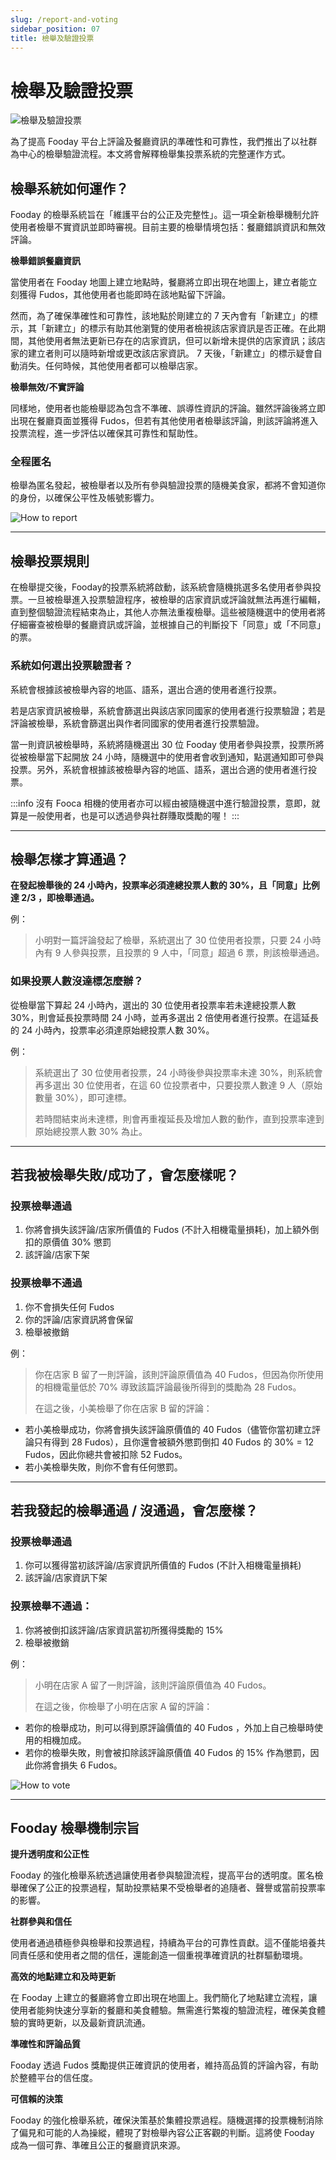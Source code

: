 ```yaml
---
slug: /report-and-voting
sidebar_position: 07
title: 檢舉及驗證投票
---
```


# 檢舉及驗證投票

![檢舉及驗證投票](Fooday-enhanced-report-system.webp)

為了提高 Fooday 平台上評論及餐廳資訊的準確性和可靠性，我們推出了以社群為中心的檢舉驗證流程。本文將會解釋檢舉集投票系統的完整運作方式。

## 檢舉系統如何運作？

Fooday 的檢舉系統旨在「維護平台的公正及完整性」。這一項全新檢舉機制允許使用者檢舉不實資訊並即時審視。目前主要的檢舉情境包括：餐廳錯誤資訊和無效評論。

**檢舉錯誤餐廳資訊**

當使用者在 Fooday 地圖上建立地點時，餐廳將立即出現在地圖上，建立者能立刻獲得 Fudos，其他使用者也能即時在該地點留下評論。

然而，為了確保準確性和可靠性，該地點於剛建立的 7 天內會有「新建立」的標示，其「新建立」的標示有助其他瀏覽的使用者檢視該店家資訊是否正確。在此期間，其他使用者無法更新已存在的店家資訊，但可以新增未提供的店家資訊；該店家的建立者則可以隨時新增或更改該店家資訊。 7 天後，「新建立」的標示疑會自動消失。任何時候，其他使用者都可以檢舉店家。

**檢舉無效/不實評論**

同樣地，使用者也能檢舉認為包含不準確、誤導性資訊的評論。雖然評論後將立即出現在餐廳頁面並獲得 Fudos，但若有其他使用者檢舉該評論，則該評論將進入投票流程，進一步評估以確保其可靠性和幫助性。

### 全程匿名

檢舉為匿名發起，被檢舉者以及所有參與驗證投票的隨機美食家，都將不會知道你的身份，以確保公平性及帳號影響力。

![How to report](how-to-report.webp)

------

## 檢舉投票規則

在檢舉提交後，Fooday的投票系統將啟動，該系統會隨機挑選多名使用者參與投票。一旦被檢舉進入投票驗證程序，被檢舉的店家資訊或評論就無法再進行編輯，直到整個驗證流程結束為止，其他人亦無法重複檢舉。這些被隨機選中的使用者將仔細審查被檢舉的餐廳資訊或評論，並根據自己的判斷投下「同意」或「不同意」的票。

### 系統如何選出投票驗證者？

系統會根據該被檢舉內容的地區、語系，選出合適的使用者進行投票。

若是店家資訊被檢舉，系統會篩選出與該店家同國家的使用者進行投票驗證；若是評論被檢舉，系統會篩選出與作者同國家的使用者進行投票驗證。

當一則資訊被檢舉時，系統將隨機選出 30 位 Fooday 使用者參與投票，投票所將從被檢舉當下起開放 24 小時，隨機選中的使用者會收到通知，點選通知即可參與投票。另外，系統會根據該被檢舉內容的地區、語系，選出合適的使用者進行投票。

:::info
沒有 Fooca 相機的使用者亦可以經由被隨機選中進行驗證投票，意即，就算是一般使用者，也是可以透過參與社群賺取獎勵的喔！
:::

------

## 檢舉怎樣才算通過？

**在發起檢舉後的 24 小時內，投票率必須達總投票人數的 30%，且「同意」比例達 2/3 ，即檢舉通過。**

例：
> 小明對一篇評論發起了檢舉，系統選出了 30 位使用者投票，只要 24 小時內有 9 人參與投票，且投票的 9 人中，「同意」超過 6 票，則該檢舉通過。

### 如果投票人數沒達標怎麼辦？

從檢舉當下算起 24 小時內，選出的 30 位使用者投票率若未達總投票人數 30%，則會延長投票時間 24 小時，並再多選出 2 倍使用者進行投票。在這延長的 24 小時內，投票率必須達原始總投票人數 30%。

例：
> 系統選出了 30 位使用者投票，24 小時後參與投票率未達 30%，則系統會再多選出 30 位使用者，在這 60 位投票者中，只要投票人數達 9 人（原始數量 30%），即可達標。​
> 
> 若時間結束尚未達標，則會再重複延長及增加人數的動作，直到投票率達到原始總投票人數 30% 為止。

------

## 若我被檢舉失敗/成功了，會怎麼樣呢？

### 投票檢舉通過

1. 你將會損失該評論/店家所價值的 Fudos (不計入相機電量損耗)，加上額外倒扣的原價值 30% 懲罰
2. 該評論/店家下架
​
### 投票檢舉不通過

1. 你不會損失任何 Fudos
2. 你的評論/店家資訊將會保留
3. 檢舉被撤銷

例：
> 你在店家 B 留了一則評論，該則評論原價值為 40 Fudos，但因為你所使用的相機電量低於 70% 導致該篇評論最後所得到的獎勵為 28 Fudos。
> 
> 在這之後，小美檢舉了你在店家 B 留的評論：
* 若小美檢舉成功，你將會損失該評論原價值的 40 Fudos（儘管你當初建立評論只有得到 28 Fudos），且你還會被額外懲罰倒扣 40 Fudos 的 30% = 12 Fudos，因此你總共會被扣除 52 Fudos。
* 若小美檢舉失敗，則你不會有任何懲罰。

------

## 若我發起的檢舉通過 / 沒通過，會怎麼樣？

### 投票檢舉通過

1. 你可以獲得當初該評論/店家資訊所價值的 Fudos (不計入相機電量損耗)
2. 該評論/店家資訊下架
​
### 投票檢舉不通過：
1. 你將被倒扣該評論/店家資訊當初所獲得獎勵的 15%
2. 檢舉被撤銷

例：
> 小明在店家 A 留了一則評論，該則評論原價值為 40 Fudos。
>
> 在這之後，你檢舉了小明在店家 A 留的評論：
* 若你的檢舉成功，則可以得到原評論價值的 40 Fudos ，外加上自己檢舉時使用的相機加成。
* 若你的檢舉失敗，則會被扣除該評論原價值 40 Fudos 的 15% 作為懲罰，因此你將會損失 6 Fudos。

![How to vote](how-to-vote.webp)

------

## Fooday 檢舉機制宗旨

**提升透明度和公正性**

Fooday 的強化檢舉系統透過讓使用者參與驗證流程，提高平台的透明度。匿名檢舉確保了公正的投票過程，幫助投票結果不受檢舉者的追隨者、聲譽或當前投票率的影響。

**社群參與和信任**

使用者通過積極參與檢舉和投票過程，持續為平台的可靠性貢獻。這不僅能培養共同責任感和使用者之間的信任，還能創造一個重視準確資訊的社群驅動環境。

**高效的地點建立和及時更新**

在 Fooday 上建立的餐廳將會立即出現在地圖上。我們簡化了地點建立流程，讓使用者能夠快速分享新的餐廳和美食體驗。無需進行繁複的驗證流程，確保美食體驗的實時更新，以及最新資訊流通。

**準確性和評論品質**

Fooday 透過 Fudos 獎勵提供正確資訊的使用者，維持高品質的評論內容，有助於整體平台的信任度。

**可信賴的決策**

Fooday 的強化檢舉系統，確保決策基於集體投票過程。隨機選擇的投票機制消除了偏見和可能的人為操縱，體現了對檢舉內容公正客觀的判斷。這將使 Fooday 成為一個可靠、準確且公正的餐廳資訊來源。